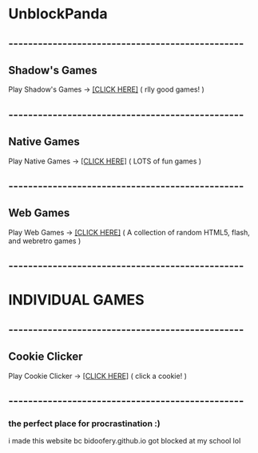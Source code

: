 # UnblockPanda
## ------------------------------------------------
## Shadow's Games
Play Shadow's Games -> [[CLICK HERE]](shadowgmes) ( rlly good games! )
## ------------------------------------------------
## Native Games
Play Native Games -> [[CLICK HERE]](nativegames) ( LOTS of fun games )
## ------------------------------------------------
## Web Games
Play Web Games -> [[CLICK HERE]](webgames) ( A collection of random HTML5, flash, and webretro games )
## ------------------------------------------------
# INDIVIDUAL GAMES
## ------------------------------------------------
## Cookie Clicker
Play Cookie Clicker -> [[CLICK HERE]](cookieclicker) ( click a cookie! )
## ------------------------------------------------

### the perfect place for procrastination :)
i made this website bc bidoofery.github.io got blocked at my school lol

